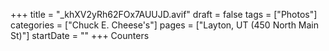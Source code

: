 +++
title = "_khXV2yRh62FOx7AUUJD.avif"
draft = false
tags = ["Photos"]
categories = ["Chuck E. Cheese's"]
pages = ["Layton, UT (450 North Main St)"]
startDate = ""
+++
Counters
